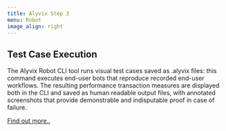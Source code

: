 ```yaml
---
title: Alyvix Step 3
menu: Robot
image_align: right
---
```


## **Test Case** Execution

The Alyvix Robot CLI tool runs visual test cases saved as .alyvix files: this command executes end-user bots that reproduce recorded end-user workflows. The resulting performance transaction measures are displayed both in the CLI and saved as human readable output files, with annotated screenshots that provide demonstrable and indisputable proof in case of failure.

[Find out more..](https://alyvix.com/doc/3/?classes=btn,btn-primary,btn-lg)
